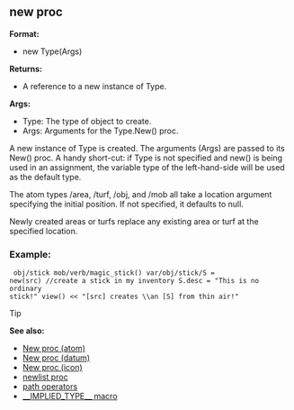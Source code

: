 ## new proc

**Format:**
+   new Type(Args)
<!-- -->
**Returns:**
+   A reference to a new instance of Type.
<!-- -->
**Args:**
+   Type: The type of object to create.
+   Args: Arguments for the Type.New() proc.


A new instance of Type is created. The arguments (Args) are
passed to its New() proc. A handy short-cut: if Type is not specified
and new() is being used in an assignment, the variable type of the
left-hand-side will be used as the default type. 

The atom types
/area, /turf, /obj, and /mob all take a location argument specifying the
initial position. If not specified, it defaults to null. 

Newly
created areas or turfs replace any existing area or turf at the
specified location.
### Example:

```dm
 obj/stick mob/verb/magic_stick() var/obj/stick/S =
new(src) //create a stick in my inventory S.desc = "This is no ordinary
stick!" view() << "[src] creates \\an [S] from thin air!"

```


> [!TIP] 
> **See also:**
> +   [New proc (atom)](/ref/atom/proc/New.md) 
> +   [New proc (datum)](/ref/datum/proc/New.md) 
> +   [New proc (icon)](/ref/icon/proc/New.md) 
> +   [newlist proc](/ref/proc/newlist.md) 
> +   [path operators](/ref/operator/path.md) 
> +   [\_\_IMPLIED_TYPE\_\_ macro](/ref/DM/preprocessor/__IMPLIED_TYPE__.md) <!-- -->